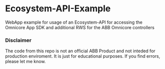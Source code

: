 <h1>Ecosystem-API-Example</h1>
WebApp example for usage of an Ecosystem-API for accessing the Omnicore App SDK and additional RWS for the ABB Omnicore controllers

<h3>Disclaimer</h3>
The code from this repo is not an official ABB Product and not inteded for production enviroment. It is just for educational purposes.
If you find errors, please let me know.
